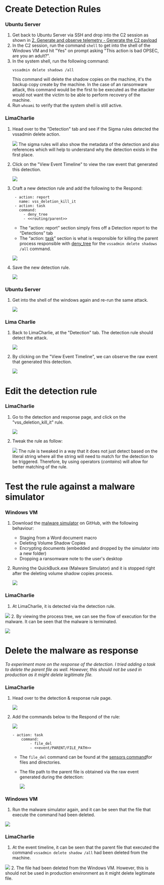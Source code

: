 # Create Detection Rules
### Ubuntu Server
1. Get back to Ubuntu Server via SSH and drop into the C2 session as shown in [2. Generate and observe telemetry - Generate the C2 payload](2.%20Generate%20and%20observe%20telemetry.md#Generate-the-C2-payload)
2. In the C2 session, run the command `shell` to get into the shell of the Windows VM and hit "Yes" on prompt asking "This action is bad OPSEC, are you an adult?".
3. In the system shell, run the following command:
   ```
   vssadmin delete shadows /all
	```
	This command will delete the shadow copies on the machine, it's the backup copy create by the machine. In the case of an ransomware attack, this command would be the first to be executed as the attacker would not want the victim to be able to perform recovery of the machine.
4. Run `whoami` to verify that the system shell is still active.

### LimaCharlie
1. Head over to the "Detection" tab and see if the Sigma rules detected the vssadmin delete action.
   
   ![](https://i.imgur.com/cXTElh1.png)
   The sigma rules will also show the metadata of the detection and also references which will help to understand why the detection exists in the first place.
2. Click on the "View Event Timeline" to view the raw event that generated this detection.
   
   ![](https://i.imgur.com/S9i7lUL.png)
3. Craft a new detection rule and add the following to the Respond:
   ```
	- action: report
	  name: vss_deletion_kill_it
	- action: task
	  command:
	    - deny_tree
	    - <<routing/parent>>
	```
	- The “action: report” section simply fires off a Detection report to the “Detections” tab
	- The “action: [task](https://doc.limacharlie.io/docs/documentation/b43d922abb409-reference-actions#task)” section is what is responsible for killing the parent process responsible with [deny_tree](https://doc.limacharlie.io/docs/documentation/819e855933d6c-reference-commands#deny_tree) for the `vssadmin delete shadows /all` command.
   
   ![](https://i.imgur.com/rEIEjiX.png)
4. Save the new detection rule.
   
   ![](https://i.imgur.com/ILfTY4K.png)

### Ubuntu Server
1. Get into the shell of the windows again and re-run the same attack.
   
   ![](https://i.imgur.com/og82PqL.png)

### Lima Charlie
1. Back to LimaCharlie, at the "Detection" tab. The detection rule should detect the attack.
   
   ![](https://i.imgur.com/B9hn5it.png)
2. By clicking on the "View Event Timeline", we can observe the raw event that generated this detection.
   
   ![](https://i.imgur.com/XkMK7TU.png)

# Edit the detection rule 
### LimaCharlie
1. Go to the detection and response page, and click on the "vss_deletion_kill_it" rule.
   
   ![](https://i.imgur.com/aRNQ8kM.png)
2. Tweak the rule as follow:
   
   ![](https://i.imgur.com/dcXJiHJ.png)
   The rule is tweaked in a way that it does not just detect based on the literal string where all the string will need to match for the detection to be triggered. Therefore, by using operators (*contains*) will allow for better matching of the rule.

# Test the rule against a malware simulator
### Windows VM
1. Download the [malware simulator](https://github.com/NextronSystems/ransomware-simulator) on GitHub, with the following behaviour:
   - Staging from a Word document macro
   - Deleting Volume Shadow Copies
   - Encrypting documents (embedded and dropped by the simulator into a new folder)
   - Dropping a ransomware note to the user's desktop
2. Running the QuickBuck.exe (Malware Simulator) and it is stopped right after the deleting volume shadow copies process.
   
   ![](https://i.imgur.com/W6wcJrb.gif)
### LimaCharlie
1. At LimaCharlie, it is detected via the detection rule.

![](https://i.imgur.com/Wo1t2FN.png)
2. By viewing the process tree, we can see the flow of execution for the malware. It can be seen that the malware is terminated.

![](https://i.imgur.com/4UYzX9y.png)

# Delete the malware as response
*To experiment more on the response of the detection. I tried adding a task to delete the parent file as well. However, this should not be used in production as it might delete legitimate file.*
### LimaCharlie
1. Head over to the detection & response rule page.
   
   ![](https://i.imgur.com/tTxXXK4.png)
2. Add the commands below to the Respond of the rule:
   
   ![](https://i.imgur.com/f01wdZA.png)
   ```
   - action: task
	   command:
		   - file_del
		   - <<event/PARENT/FILE_PATH>>
	```
	- The `file_del` command can be found at the [sensors command](https://docs.limacharlie.io/v1/docs/sensor-commands-files-and-directories)for files and directories.
	- The file path to the parent file is obtained via the raw event generated during the detection:
	  
	  ![](https://i.imgur.com/WsKOJ0U.png)

### Windows VM
1. Run the malware simulator again, and it can be seen that the file that execute the command had been deleted.

![](https://i.imgur.com/BLf6Y52.gif)

### LimaCharlie
1. At the event timeline, it can be seen that the parent file that executed the command `vssadmin delete shadow /all` had been deleted from the machine.

![](https://i.imgur.com/c2MUrCK.png)
2. The file had been deleted from the Windows VM. However, this is should not be used in production environment as it might delete legitimate file.